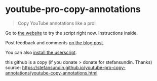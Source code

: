 # youtube-pro-copy-annotations

> Copy YouTube annotations like a pro!

Go to [the website](https://stefansundin.github.io/youtube-pro-copy-annotations/youtube-copy-annotations.html) to try the script right now. Instructions inside.

Post feedback and comments [on the blog post](https://stefansundin.com/blog/277).

You can also [install the userscript](https://github.com/nightrelax/youtube-pro-copy-annotations/raw/gh-pages/youtube_auth_token.user.js).


this github is a copy (if you donate > donate for stefansundin. Thanks)
source: https://stefansundin.github.io/youtube-pro-copy-annotations/youtube-copy-annotations.html
